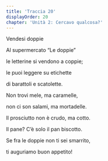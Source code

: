 ```yaml
---
title: 'Traccia 20'
displayOrder: 20
chapter: 'Unità 2: Cercavo qualcosa?'
---
```


Vendesi doppie

Al supermercato “Le doppie”

le letterine si vendono a coppie;

le puoi leggere su etichette

di barattoli e scatolette.

Non trovi mele, ma caramelle,

non ci son salami, ma mortadelle.

Il prosciutto non è crudo, ma cotto.

Il pane? C’è solo il pan biscotto.

Se fra le doppie non ti sei smarrito,

ti auguriamo buon appetito!
